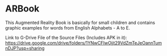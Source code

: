 # ARBook

This Augmented Reality Book is basically for small children and contains graphic examples for words from English Alphabets - A to E.


Link to G-Drive File of the Source Files (Includes APK in it):
https://drive.google.com/drive/folders/1YNwCFlwOjjt29VdZmTeJeOannTumnDJP?usp=sharing
